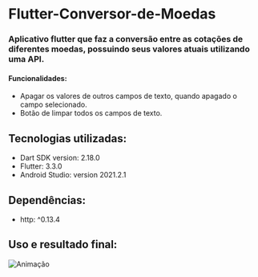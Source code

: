 # Flutter-Conversor-de-Moedas

### Aplicativo flutter que faz a conversão entre as cotações de diferentes moedas, possuindo seus valores atuais utilizando uma API.

#### Funcionalidades: 
+ Apagar os valores de outros campos de texto, quando apagado o campo selecionado.
+ Botão de limpar todos os campos de texto.
  
## Tecnologias utilizadas:
+ Dart SDK version: 2.18.0
+ Flutter: 3.3.0
+ Android Studio: version 2021.2.1

## Dependências: 
+ http: ^0.13.4

## Uso e resultado final:
![Animação](https://user-images.githubusercontent.com/95777456/189498953-f898a65c-0a70-4e5a-979d-52d0f0e2601f.gif)
